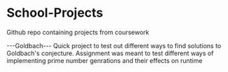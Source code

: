 # School-Projects
Github repo containing projects from coursework

---Goldbach---
Quick project to test out different ways to find solutions to Goldbach's conjecture.
Assignment was meant to test different ways of implementing prime number genrations and their effects on runtime
